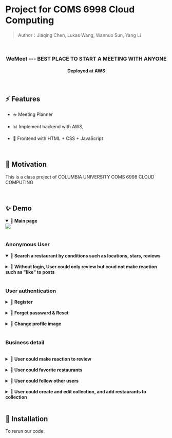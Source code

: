 # Project for COMS 6998 Cloud Computing

> Author：Jiaqing Chen, Lukas Wang, Wannuo Sun, Yang Li

<!-- logo -->

<br/>

<!-- tag line -->
<h3 align='center'> WeMeet --- BEST PLACE TO START A MEETING WITH ANYONE </h3>

<h4 align='center'> Deployed at AWS </h4>

<br/>


## ⚡ Features

- ☕ Meeting Planner  

- 📊 Implement backend with AWS, 

- 🧬 Frontend with HTML + CSS + JavaScript

<br/>



## 🌻 Motivation

This is a class project of COLUMBIA UNIVERSITY COMS 6998 CLOUD COMPUTING

<br/>




## ✨ Demo


<details open>
<summary>
🍭 <strong>Main page</strong>
</summary>
<img src="/WeMeet-main/img/demo/homwpage.gif"/>
</details>

<br/>

### Anonymous User

<details open>
<summary>
🍭 <strong>Search a restaurant by conditions such as locations, stars, reviews</strong>
</summary>
<img src="" />
</details>

<br/>

<details >
<summary>
🍭 <strong>Without login, User could only review but coud not make reaction such as "like" to posts</strong>

</summary>
<img src="" />
</details>

<br/>

### User authentication

<details>
<summary>
🍭 <strong>Register</strong>
</summary>
<img src="" />
</details>

<br/>

<details>
<summary>
🍭 <strong>Forget passward & Reset</strong>
</summary>
<img src="" />
<img src="" />
</details>

<br/>

<details>
<summary>
🍭 <strong>Change profile image</strong>
</summary>
<img src="" />
</details>

<br/>

### Business detail
<br/>

<details>
<summary>
🍭 <strong>User could make reaction to review</strong>

</summary>
<img src="" />
</details>

<br/>

<details>
<summary>
🍭 <strong>User could favorite restaurants</strong>
</summary>
<img src="" />
</details>

<br/>

<details>
<summary>
🍭 <strong>User could follow other users </strong>
</summary>
<img src="" />
</details>

<br/>

<details>
<summary>
🍭 <strong>User could create and edit collection, and add restaurants to collection</strong>
</summary>
<img src="" />
<img src="" />
</details>

<br/>

## 🔨 Installation

To rerun our code:
